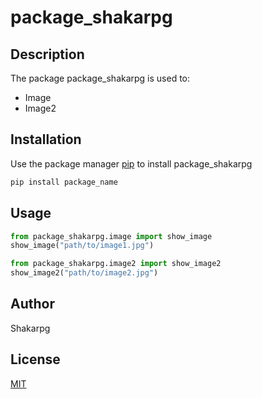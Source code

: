 # package_shakarpg

## Description
The package package_shakarpg is used to:
- Image
- Image2

## Installation
Use the package manager [pip](https://pip.pypa.io/en/stable/) to install package_shakarpg

```bash
pip install package_name
```

## Usage

```python
from package_shakarpg.image import show_image
show_image("path/to/image1.jpg")

from package_shakarpg.image2 import show_image2
show_image2("path/to/image2.jpg")
```

## Author
Shakarpg

## License
[MIT](https://choosealicense.com/licenses/mit/)
